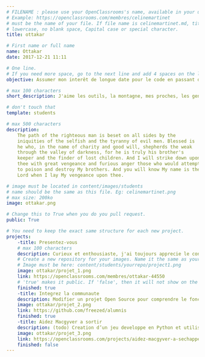 ```yaml
---
# FILENAME : please use your OpenClassrooms's name, available in your url.
# Example: https://openclassrooms.com/membres/celinemartinet
# must be the name of your file. If file name is celinemartinet.md, title is celinemartinet.
# lowercase, no blank space, Capital case or special character.
title: ottakar

# First name or full name
name: Ottakar
date: 2017-12-21 11:11

# One line.
# If you need more space, go to the next line and add 4 spaces on the left, as in 'description'.
objective: Assumer mon interêt de longue date pour le code en passant du loisir aux choses serieuses.

# max 100 characters
short_description: J'aime les outils, la montagne, mes proches, les gens… et le fromage.

# don't touch that
template: students

# max 500 characters
description:
    The path of the righteous man is beset on all sides by the
    iniquities of the selfish and the tyranny of evil men. Blessed is
    he who, in the name of charity and good will, shepherds the weak
    through the valley of darkness, for he is truly his brother's
    keeper and the finder of lost children. And I will strike down upon
    thee with great vengeance and furious anger those who would attempt
    to poison and destroy My brothers. And you will know My name is the
    Lord when I lay My vengeance upon thee.

# image must be located in content/images/students
# name should be the same as this file. Eg: celinemartinet.png
# max size: 200ko
image: ottakar.png

# Change this to True when you do you pull request.
public: True

# You need to keep the exact same structure for each new project.
projects:
    -title: Presentez-vous
    # max 100 characters
    description: Curieux et enthousiaste, j'ai toujours apprecie le contact de mes doigts sur un clavier. Cliquez le bouton pour visiter mon profil OpenClassrooms.
    # Create a new repository for your images. Name it the same as your nickname and profile picture.
    # Image must be here: content/students/yourrepo/project1.png
    image: ottakar/projet_1.png
    link: https://openclassrooms.com/membres/ottakar-44550
    # 'true' makes it public. If 'false', then it will not show on the website.
    finished: true
    -title: Integrez la communaute
    description: Modifier un projet Open Source pour comprendre le fonctionnement de Git, de Github et des pull requests.
    image: ottakar/projet_2.png
    link: https://github.com/freezed/alumnis
    finished: true
    -title: Aidez Macgyver a sortir
    description: (todo) Creation d’un jeu developpe en Python et utilisant PyGame.
    image: ottakar/projet_3.png
    link: https://openclassrooms.com/projects/aidez-macgyver-a-sechapper
    finished: false
---
```

